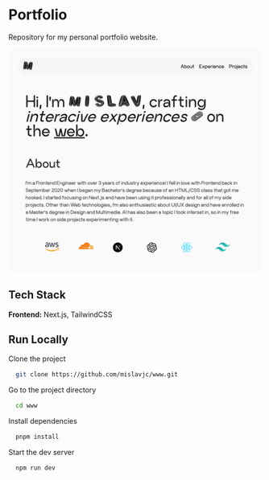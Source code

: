 # Portfolio

Repository for my personal portfolio website.

![App Screenshot](/public/screenshot.png)

## Tech Stack

**Frontend:** Next.js, TailwindCSS

## Run Locally

Clone the project

```bash
  git clone https://github.com/mislavjc/www.git
```

Go to the project directory

```bash
  cd www
```

Install dependencies

```bash
  pnpm install
```

Start the dev server

```bash
  npm run dev
```
